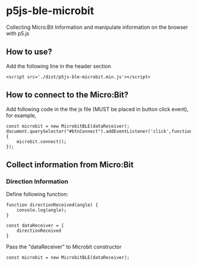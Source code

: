 # p5js-ble-microbit
Collecting Micro:Bit Information and manipulate information on the browser with p5.js

## How to use?
Add the following line in the header section
```
<script src='./dist/p5js-ble-microbit.min.js'></script>
```

## How to connect to the Micro:Bit?
Add following code in the the js file (MUST be placed in button click event), for example,
```
const microbit = new MicrobitBLE(dataReceiver);
document.querySelector("#btnConnect").addEventListener('click',function(event) {
    microbit.connect();
});
```

## Collect information from Micro:Bit
### Direction Information
Define following function:
```
function directionReceived(angle) {
    console.log(angle);
}

const dataReceiver = {
    directionReceived
}
```

Pass the "dataReceiver" to Microbit constructor
```
const microbit = new MicrobitBLE(dataReceiver);
```
